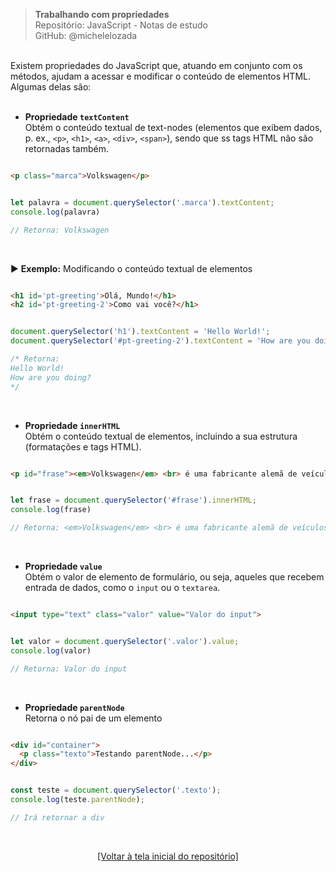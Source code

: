 > **Trabalhando com propriedades**  
> Repositório: JavaScript - Notas de estudo     
> GitHub: @michelelozada
&nbsp;
     
&nbsp;   
Existem propriedades do JavaScript que, atuando em conjunto com os métodos, ajudam a acessar e modificar o conteúdo de elementos HTML. Algumas delas são:    
&nbsp;   

- **Propriedade `textContent`**  
Obtém o conteúdo textual de text-nodes (elementos que exibem dados, p. ex.,  `<p>`, `<h1>`, `<a>`, `<div>`, `<span>`), sendo que ss tags HTML não são retornadas também.  
```html

<p class="marca">Volkswagen</p>
```
```js

let palavra = document.querySelector('.marca').textContent;
console.log(palavra)

// Retorna: Volkswagen 
```
&nbsp;   

:arrow_forward: **Exemplo:** Modificando o conteúdo textual de elementos  
```html

<h1 id='pt-greeting'>Olá, Mundo!</h1>
<h2 id='pt-greeting-2'>Como vai você?</h1>
```
```js

document.querySelector('h1').textContent = 'Hello World!';
document.querySelector('#pt-greeting-2').textContent = 'How are you doing?';

/* Retorna: 
Hello World!
How are you doing?
*/
```

&nbsp;   

- **Propriedade `innerHTML`**     
Obtém o conteúdo textual de elementos, incluindo a sua estrutura (formatações e tags HTML).    
```html

<p id="frase"><em>Volkswagen</em> <br> é uma fabricante alemã de veículos.</p> 
```
```js

let frase = document.querySelector('#frase').innerHTML;
console.log(frase)

// Retorna: <em>Volkswagen</em> <br> é uma fabricante alemã de veículos.
```

&nbsp;  

- **Propriedade `value`**  
Obtém o valor de elemento de formulário, ou seja, aqueles que recebem entrada de dados, como o `input` ou o `textarea`.  

```html

<input type="text" class="valor" value="Valor do input">
```
```js

let valor = document.querySelector('.valor').value;
console.log(valor)

// Retorna: Valor do input
```

&nbsp; 

- **Propriedade `parentNode`**  
Retorna o nó pai de um elemento  

```html

<div id="container">
  <p class="texto">Testando parentNode...</p>
</div>
```
```js

const teste = document.querySelector('.texto');
console.log(teste.parentNode);

// Irá retornar a div
```

&nbsp; 

<div align="center">
<a href="https://github.com/michelelozada/JavaScript-Study-Notes">[Voltar à tela inicial do repositório]</a>
</div>